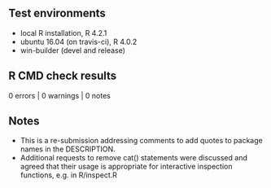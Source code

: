 ## Test environments
* local R installation, R 4.2.1
* ubuntu 16.04 (on travis-ci), R 4.0.2
* win-builder (devel and release)

## R CMD check results
0 errors | 0 warnings | 0 notes

## Notes
* This is a re-submission addressing comments to add quotes to package names in the DESCRIPTION.
* Additional requests to remove cat() statements were discussed and agreed that their usage is appropriate for interactive inspection functions, e.g. in R/inspect.R
